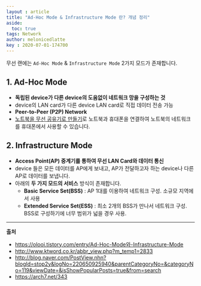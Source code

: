 ```yaml
---
layout : article
title: "Ad-Hoc Mode & Infrastructure Mode 란? 개념 정리"
aside:
  toc: true
tags: Network
author: melonicedlatte  
key : 2020-07-01-174700
---      
```


무선 랜에는 `Ad-Hoc Mode` & `Infrastructure Mode` 2가지 모드가 존재합니다.

## 1. Ad-Hoc Mode

- **독립된 device가 다른 device의 도움없이 네트워크 망을 구성하는 것**
- device의 LAN card가 다른 device LAN card로 직접 데이터 전송 가능
- **Peer-to-Peer (P2P) Network**
- [노트북을 무선 공유기로 만들기](https://arch7.net/343)로 노트북과 휴대폰을 연결하여 노트북의 네트워크를 휴대폰에서 사용할 수 있습니다. 

## 2. Infrastructure Mode

- **Access Point(AP) 중계기를 통하여 무선 LAN Card와 데이터 통신**
- device 들은 모든 데이터를 AP에게 보내고, AP가 전달하고자 하는 device나 다른 AP로 데이터를 보냅니다.
- 아래의 **두 가지 모드의 서비스** 방식이 존재합니다.
  - **Basic Service Set(BSS)** : AP 1대를 이용하여 네트워크 구성. 소규모 지역에서 사용
  - **Extended Service Set(ESS)** : 최소 2개의 BSS가 만나서 네트워크 구성. BSS로 구성하기에 너무 범위가 넓을 경우 사용. 

---

**출처**

- https://olooi.tistory.com/entry/Ad-Hoc-Mode와-Infrastructure-Mode
- http://www.ktword.co.kr/abbr_view.php?m_temp1=2833
- http://blog.naver.com/PostView.nhn?blogId=stop2y&logNo=220650925940&parentCategoryNo=&categoryNo=119&viewDate=&isShowPopularPosts=true&from=search
- https://arch7.net/343
